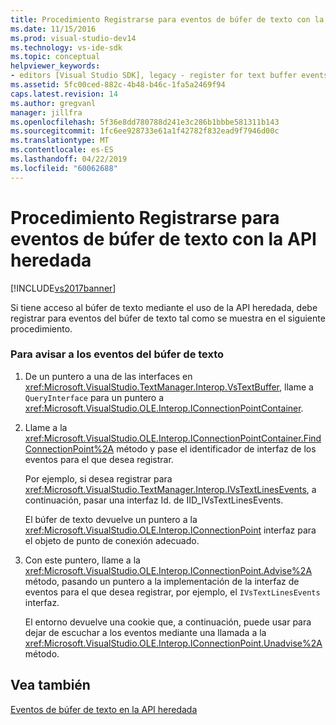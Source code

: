 ```yaml
---
title: Procedimiento Registrarse para eventos de búfer de texto con la API heredada | Documentos de Microsoft
ms.date: 11/15/2016
ms.prod: visual-studio-dev14
ms.technology: vs-ide-sdk
ms.topic: conceptual
helpviewer_keywords:
- editors [Visual Studio SDK], legacy - register for text buffer events
ms.assetid: 5fc00ced-882c-4b48-b46c-1fa5a2469f94
caps.latest.revision: 14
ms.author: gregvanl
manager: jillfra
ms.openlocfilehash: 5f36e8dd780788d241e3c286b1bbbe581311b143
ms.sourcegitcommit: 1fc6ee928733e61a1f42782f832ead9f7946d00c
ms.translationtype: MT
ms.contentlocale: es-ES
ms.lasthandoff: 04/22/2019
ms.locfileid: "60062688"
---
```

# <a name="how-to-register-for-text-buffer-events-with-the-legacy-api"></a>Procedimiento Registrarse para eventos de búfer de texto con la API heredada
[!INCLUDE[vs2017banner](../includes/vs2017banner.md)]

Si tiene acceso al búfer de texto mediante el uso de la API heredada, debe registrar para eventos del búfer de texto tal como se muestra en el siguiente procedimiento.  
  
### <a name="to-advise-text-buffer-events"></a>Para avisar a los eventos del búfer de texto  
  
1. De un puntero a una de las interfaces en <xref:Microsoft.VisualStudio.TextManager.Interop.VsTextBuffer>, llame a `QueryInterface` para un puntero a <xref:Microsoft.VisualStudio.OLE.Interop.IConnectionPointContainer>.  
  
2. Llame a la <xref:Microsoft.VisualStudio.OLE.Interop.IConnectionPointContainer.FindConnectionPoint%2A> método y pase el identificador de interfaz de los eventos para el que desea registrar.  
  
     Por ejemplo, si desea registrar para <xref:Microsoft.VisualStudio.TextManager.Interop.IVsTextLinesEvents>, a continuación, pasar una interfaz Id. de IID_IVsTextLinesEvents.  
  
     El búfer de texto devuelve un puntero a la <xref:Microsoft.VisualStudio.OLE.Interop.IConnectionPoint> interfaz para el objeto de punto de conexión adecuado.  
  
3. Con este puntero, llame a la <xref:Microsoft.VisualStudio.OLE.Interop.IConnectionPoint.Advise%2A> método, pasando un puntero a la implementación de la interfaz de eventos para el que desea registrar, por ejemplo, el `IVsTextLinesEvents` interfaz.  
  
     El entorno devuelve una cookie que, a continuación, puede usar para dejar de escuchar a los eventos mediante una llamada a la <xref:Microsoft.VisualStudio.OLE.Interop.IConnectionPoint.Unadvise%2A> método.  
  
## <a name="see-also"></a>Vea también  
 [Eventos de búfer de texto en la API heredada](../extensibility/text-buffer-events-in-the-legacy-api.md)
